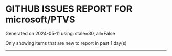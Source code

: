 
# GITHUB ISSUES REPORT FOR microsoft/PTVS


Generated on 2024-05-11 using: stale=30, all=False


Only showing items that are new to report in past 1 day(s)


---
